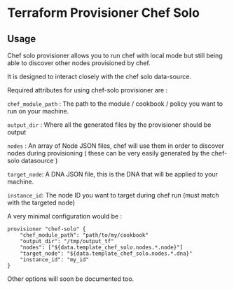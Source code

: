 Terraform Provisioner Chef Solo
==================

Usage
---------------------

Chef solo provisioner allows you to run chef with local mode but still being able to discover other nodes provisioned by chef.

It is designed to interact closely with the chef solo data-source.

Required attributes for using chef-solo provisioner are :

`chef_module_path` : The path to the module / cookbook / policy you want to run on your machine.

`output_dir` : Where all the generated files by the provisioner should be output

`nodes` : An array of Node JSON files, chef will use them in order to discover nodes during provisioning
( these can be very easily generated by the chef-solo datasource )

`target_node`: A DNA JSON file, this is the DNA that will be applied to your machine.

`instance_id`: The node ID you want to target during chef run (must match with the targeted node)

A very minimal configuration would be :

```
provisioner "chef-solo" {
    "chef_module_path": "path/to/my/cookbook"
    "output_dir": "/tmp/output_tf"
    "nodes": ["${data.template_chef_solo.nodes.*.node}"]
    "target_node": "${data.template_chef_solo.nodes.*.dna}"
    "instance_id": "my_id"
}
```

Other options will soon be documented too.